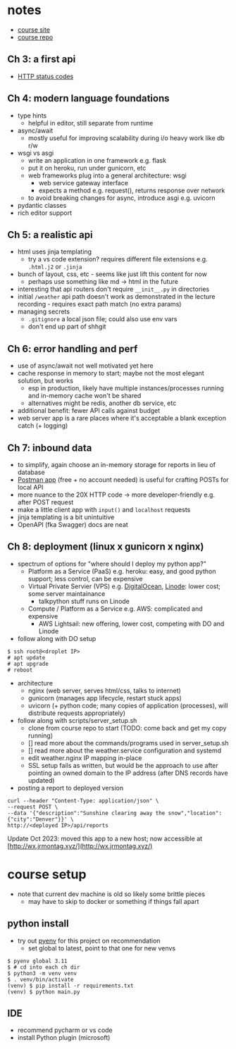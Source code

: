 
# notes
- [course site](https://training.talkpython.fm/courses/getting-started-with-fastapi)
- [course repo](https://github.com/talkpython/modern-apis-with-fastapi)

## Ch 3: a first api
- [HTTP status codes](https://www.webfx.com/web-development/glossary/http-status-codes/)

## Ch 4: modern language foundations

- type hints
    - helpful in editor, still separate from runtime
- async/await
    - mostly useful for improving scalability during i/o heavy work like db r/w
- wsgi vs asgi 
    - write an application in one framework e.g. flask
    - put it on heroku, run under gunicorn, etc
    - web frameworks plug into a general architecture: wsgi
        - web service gateway interface
        - expects a method e.g. request(), returns response over network
    - to avoid breaking changes for async, introduce asgi e.g. uvicorn
- pydantic classes
- rich editor support

## Ch 5: a realistic api
- html uses jinja templating 
    - try a vs code extension? requires different file extensions e.g. `.html.j2` or `.jinja`
- bunch of layout, css, etc - seems like just lift this content for now
    - perhaps use something like md -> html in the future
- interesting that api routers don't require `__init__.py` in directories
- initial `/weather` api path doesn't work as demonstrated in the lecture recording - requires exact path match (no extra params)
- managing secrets
    - `.gitignore` a local json file; could also use env vars
    -  don't end up part of shhgit 

## Ch 6: error handling and perf
- use of async/await not well motivated yet here
- cache response in memory to start; maybe not the most elegant solution, but works
    - esp in production, likely have multiple instances/processes running and in-memory cache won't be shared 
    - alternatives might be redis, another db service, etc
- additional benefit: fewer API calls against budget
- web server app is a rare places where it's acceptable a blank exception catch (+ logging)

## Ch 7: inbound data
- to simplify, again choose an in-memory storage for reports in lieu of database
- [Postman app](https://www.postman.com/) (free + no account needed) is useful for crafting POSTs for local API
- more nuance to the 20X HTTP code -> more developer-friendly e.g. after POST request
- make a little client app with `input()` and `localhost` requests
- jinja templating is a bit unintuitive 
- OpenAPI (fka Swagger) docs are neat

## Ch 8: deployment (linux x gunicorn x nginx)
- spectrum of options for "where should I deploy my python app?"
    - Platform as a Service (PaaS) e.g. heroku: easy, and good python support; less control, can be expensive
    - Virtual Private Servier (VPS) e.g. [DigitalOcean](https://m.do.co/c/a4ad5ae8d042), [Linode](talkpython.fm/linode): lower cost; some server maintainance
        - talkpython stuff runs on Linode
    - Compute / Platform as a Service e.g. AWS: complicated and expensive
        - AWS Lightsail: new offering, lower cost, competing with DO and Linode
- follow along with DO setup
```
$ ssh root@<droplet IP>
# apt update
# apt upgrade
# reboot
```
- architecture 
    - nginx (web server, serves html/css, talks to internet)
    - gunicorn (manages app lifecycle, restart stuck apps)
    - uvicorn (+ python code; many copies of application (processes), will distribute requests appropriately)
- follow along with scripts/server_setup.sh 
    - clone from course repo to start (TODO: come back and get my copy running)
    - [] read more about the commands/programs used in server_setup.sh
    - [] read more about the weather.service configuration and systemd
    - edit weather.nginx IP mapping in-place
    - SSL setup fails as written, but would be the approach to use after pointing an owned domain to the IP address (after DNS records have updated)
- posting a report to deployed version
```
curl --header "Content-Type: application/json" \
--request POST \
--data '{"description":"Sunshine clearing away the snow","location": {"city":"Denver"}}' \
http://<deployed IP>/api/reports 
```

Update Oct 2023: moved this app to a new host; now accessible at [http://wx.jrmontag.xyz/](http://wx.jrmontag.xyz/) 


# course setup

- note that current dev machine is old so likely some brittle pieces
    - may have to skip to docker or something if things fall apart

## python install

- try out [pyenv](https://github.com/pyenv/pyenv) for this project on recommendation
    - set global to latest, point to that one for new venvs

```
$ pyenv global 3.11
$ # cd into each ch dir 
$ python3 -m venv venv
$ . venv/bin/activate
(venv) $ pip install -r requirements.txt
(venv) $ python main.py  
```

## IDE

- recommend pycharm or vs code 
- install Python plugin (microsoft) 

